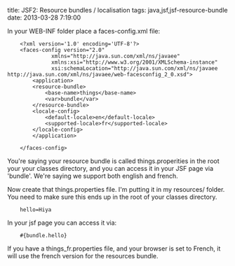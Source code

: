 title: JSF2: Resource bundles / localisation
tags: java,jsf,jsf-resource-bundle
date: 2013-03-28 7:19:00

In your WEB-INF folder place a faces-config.xml file:

		<?xml version='1.0' encoding='UTF-8'?>
		<faces-config version="2.0"
			      xmlns="http://java.sun.com/xml/ns/javaee" 
			      xmlns:xsi="http://www.w3.org/2001/XMLSchema-instance" 
			      xsi:schemaLocation="http://java.sun.com/xml/ns/javaee http://java.sun.com/xml/ns/javaee/web-facesconfig_2_0.xsd">
		    <application>
			<resource-bundle>
			    <base-name>things</base-name>
			    <var>bundle</var>
			</resource-bundle>
			<locale-config>
			    <default-locale>en</default-locale>
			    <supported-locale>fr</supported-locale>
			</locale-config>
		    </application>

		</faces-config>

You're saying your resource bundle is called things.properities in the root your your classes directory, and you can access it in your JSF page via 'bundle'. We're saying we support both english and french.

Now create that things.properties file. I'm putting it in my resources/ folder. You need to make sure this ends up in the root of your classes directory.

		hello=Hiya

In your jsf page you can access it via:

		#{bundle.hello}

If you have a things_fr.properties file, and your browser is set to French, it will use the french version for the resources bundle.

